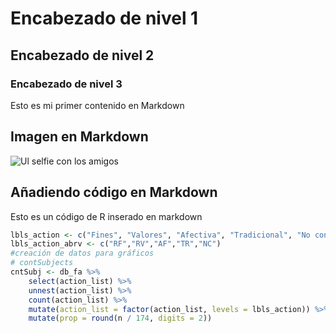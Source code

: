 # Encabezado de nivel 1
## Encabezado de nivel 2
### Encabezado de nivel 3
Esto es mi primer contenido en Markdown
## Imagen en Markdown
![Ul selfie con los amigos](https://i.pinimg.com/enabled_lo/564x/c7/93/f9/c793f9601562253642da8dda96f147e9.jpg)
## Añadiendo código en Markdown
Esto es un código de R inserado en markdown
``` R
lbls_action <- c("Fines", "Valores", "Afectiva", "Tradicional", "No contenciosa")
lbls_action_abrv <- c("RF","RV","AF","TR","NC")
#creación de datos para gráficos
# contSubjects
cntSubj <- db_fa %>%
    select(action_list) %>%
    unnest(action_list) %>%
    count(action_list) %>%
    mutate(action_list = factor(action_list, levels = lbls_action)) %>%
    mutate(prop = round(n / 174, digits = 2))
```
